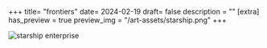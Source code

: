 +++
title= "frontiers"
date= 2024-02-19
draft= false
description = ""
[extra]
has_preview = true
preview_img = "/art-assets/starship.png"
+++

![starship enterprise](/art-assets/starship.png "drawing of the starship enterprise made up of individual colored lines with varying hues")